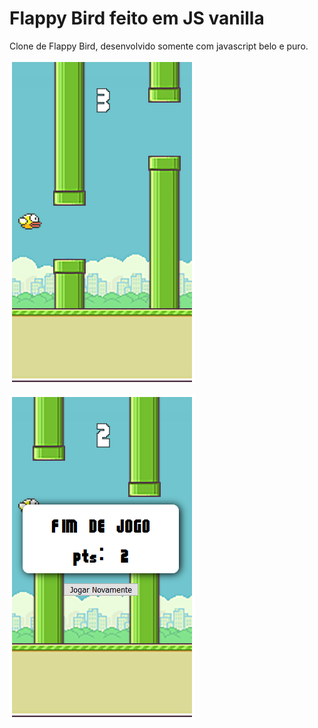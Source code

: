 # Flappy Bird feito em JS vanilla

Clone de Flappy Bird, desenvolvido somente com javascript belo e puro.

![screenshot 1](https://github.com/Doc-McCoy/flappy-bird-javascript/blob/master/printscreen/print_1.png)

![screenshot 2](https://github.com/Doc-McCoy/flappy-bird-javascript/blob/master/printscreen/print_2.png)
